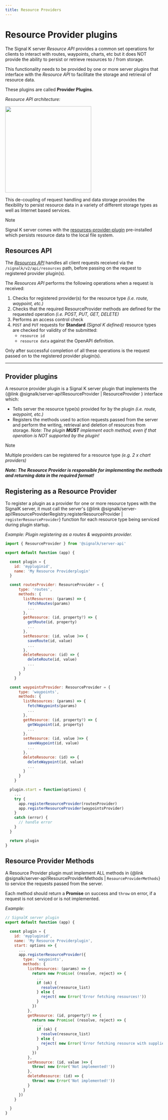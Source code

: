 ```yaml
---
title: Resource Providers
---
```


# Resource Provider plugins

The Signal K server _Resource API_ provides a common set operations for clients to interact with routes, waypoints, charts, etc but it does NOT provide the ability to persist or retrieve resources to / from storage.

This functionality needs to be provided by one or more server plugins that interface with the _Resource API_ to facilitate the storage and retrieval of resource data.

These plugins are called __Provider Plugins__.

_Resource API architecture:_

<img src="../../img/resource_provider.svg" width="275"/>

This de-coupling of request handling and data storage provides the flexibility to persist resource data in a variety of different storage types as well as Internet based services.


> [!NOTE]
> Signal K server comes with the [resources-provider-plugin](https://github.com/SignalK/signalk-server/tree/master/packages/resources-provider-plugin) pre-installed which persists resource data to the local file system.

## Resources API

The _[Resources API](../rest-api/resources_api.md)_ handles all client requests received via the `/signalk/v2/api/resources` path, before passing on the request to registered provider plugin(s).

The _Resources API_ performs the following operations when a request is received:
1. Checks for registered provider(s) for the resource type _(i.e. route, waypoint, etc.)_
1. Checks that the required ResourceProvider methods are defined for the requested operation _(i.e. POST, PUT, GET, DELETE)_
1. Performs an access control check
1. `POST` and `PUT` requests for __Standard__ _(Signal K defined)_ resource types are checked for validity of the submitted:
    - `resource id`
    - `resource data` against the OpenAPI definition.

Only after successful completion of all these operations is the request passed on to the registered provider plugin(s).

---

## Provider plugins

A resource provider plugin is a Signal K server plugin that implements the {@link @signalk/server-api!ResourceProvider | ResourceProvider } interface which:
- Tells server the resource type(s) provided for by the plugin _(i.e. route, waypoint, etc.)_
- Registers the methods used to action requests passed from the server and perform the writing, retrieval and deletion of resources from storage. _Note: The plugin __MUST__ implement each method, even if that operation is NOT supported by the plugin!_

> [!NOTE]
> Multiple providers can be registered for a resource type _(e.g. 2 x chart providers)_

_**Note: The Resource Provider is responsible for implementing the methods and returning data in the required format!**_

## Registering as a Resource Provider

To register a plugin as a provider for one or more resource types with the SignalK server, it must call the server's {@link @signalk/server-api!ResourceProviderRegistry.registerResourceProvider | `registerResourceProvider`} function for each resource type being serviced during plugin startup.

_Example: Plugin registering as a routes & waypoints provider._
```javascript
import { ResourceProvider } from '@signalk/server-api'

export default function (app) {

  const plugin = {
    id: 'mypluginid',
    name: 'My Resource Providerplugin'
  }

  const routesProvider: ResourceProvider = {
      type: 'routes',
      methods: {
        listResources: (params) => {
          fetchRoutes(params)
          ...
        },
        getResource: (id, property?) => {
          getRoute(id, property)
          ...
        },
        setResource: (id, value )=> {
          saveRoute(id, value)
          ...
        },
        deleteResource: (id) => {
          deleteRoute(id, value)
          ...
        }
      }
    }

  const waypointsProvider: ResourceProvider = {
      type: 'waypoints',
      methods: {
        listResources: (params) => {
          fetchWaypoints(params)
          ...
        },
        getResource: (id, property?) => {
          getWaypoint(id, property)
          ...
        },
        setResource: (id, value )=> {
          saveWaypoint(id, value)
          ...
        },
        deleteResource: (id) => {
          deleteWaypoint(id, value)
          ...
        }
      }
    }

  plugin.start = function(options) {
    ...
    try {
      app.registerResourceProvider(routesProvider)
      app.registerResourceProvider(waypointsProvider)
    }
    catch (error) {
      // handle error
    }
  }

  return plugin
}
```

## Resource Provider Methods

A Resource Provider plugin must implement ALL methods in {@link @signalk/server-api!ResourceProviderMethods | `ResourceProviderMethods`} to service the requests passed from the server.

Each method should return a __Promise__ on success and `throw` on error, if a request is not serviced or is not implemented.

_Example:_
```javascript
// SignalK server plugin
export default function (app) {

  const plugin = {
    id: 'mypluginid',
    name: 'My Resource Providerplugin',
    start: options => {
      ...
      app.registerResourceProvider({
        type: 'waypoints',
        methods: {
          listResources: (params) => {
            return new Promise( (resolve, reject) => {
              ...
              if (ok) {
                resolve(resource_list)
              } else {
                reject( new Error('Error fetching resources!'))
              }
            })
          },
          getResource: (id, property?) => {
            return new Promise( (resolve, reject) => {
              ...
              if (ok) {
                resolve(resource_list)
              } else {
                reject( new Error('Error fetching resource with supplied id!'))
              }
            })
          },
          setResource: (id, value )=> {
            throw( new Error('Not implemented!'))
          },
          deleteResource: (id) => {
            throw( new Error('Not implemented!'))
          }
        }
      })
    }

  }
}
```
